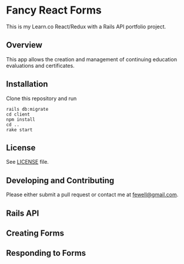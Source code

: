 # Fancy React Forms

This is my Learn.co React/Redux with a Rails API portfolio project.

## Overview

This app allows the creation and management of continuing education evaluations and certificates.

## Installation

Clone this repository and run

```bundle install
rails db:migrate
cd client
npm install
cd ..
rake start
```

## License

See [LICENSE](LICENSE.txt) file.

## Developing and Contributing

Please either submit a pull request or contact me at fewell@gmail.com.

## Rails API



## Creating Forms


## Responding to Forms

##
